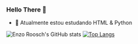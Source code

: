### Hello There 👋

- 🌱 Atualmente estou estudando HTML & Python
  
![Enzo Roosch's GitHub stats](https://github-readme-stats.vercel.app/api?username=enzorooschqueiroz&show_icons=true&theme=dark)
[![Top Langs](https://github-readme-stats.vercel.app/api/top-langs/?username=enzorooschqueiroz)](https://github.com/enzorooschqueiroz/github-readme-stats)
